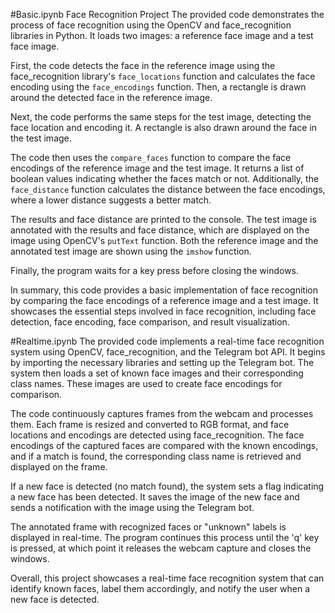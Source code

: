 #Basic.ipynb
Face Recognition Project
The provided code demonstrates the process of face recognition using the OpenCV and face_recognition libraries in Python. It loads two images: a reference face image and a test face image. 

First, the code detects the face in the reference image using the face_recognition library's `face_locations` function and calculates the face encoding using the `face_encodings` function. Then, a rectangle is drawn around the detected face in the reference image.

Next, the code performs the same steps for the test image, detecting the face location and encoding it. A rectangle is also drawn around the face in the test image.

The code then uses the `compare_faces` function to compare the face encodings of the reference image and the test image. It returns a list of boolean values indicating whether the faces match or not. Additionally, the `face_distance` function calculates the distance between the face encodings, where a lower distance suggests a better match.

The results and face distance are printed to the console. The test image is annotated with the results and face distance, which are displayed on the image using OpenCV's `putText` function. Both the reference image and the annotated test image are shown using the `imshow` function.

Finally, the program waits for a key press before closing the windows.

In summary, this code provides a basic implementation of face recognition by comparing the face encodings of a reference image and a test image. It showcases the essential steps involved in face recognition, including face detection, face encoding, face comparison, and result visualization.

#Realtime.ipynb
The provided code implements a real-time face recognition system using OpenCV, face_recognition, and the Telegram bot API. It begins by importing the necessary libraries and setting up the Telegram bot. The system then loads a set of known face images and their corresponding class names. These images are used to create face encodings for comparison.

The code continuously captures frames from the webcam and processes them. Each frame is resized and converted to RGB format, and face locations and encodings are detected using face_recognition. The face encodings of the captured faces are compared with the known encodings, and if a match is found, the corresponding class name is retrieved and displayed on the frame.

If a new face is detected (no match found), the system sets a flag indicating a new face has been detected. It saves the image of the new face and sends a notification with the image using the Telegram bot.

The annotated frame with recognized faces or "unknown" labels is displayed in real-time. The program continues this process until the 'q' key is pressed, at which point it releases the webcam capture and closes the windows.

Overall, this project showcases a real-time face recognition system that can identify known faces, label them accordingly, and notify the user when a new face is detected.
